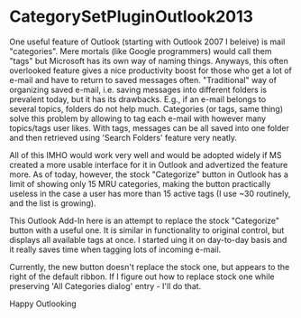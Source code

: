 CategorySetPluginOutlook2013
============================

One useful feature of Outlook (starting with Outlook 2007 I beleive) is mail "categories". Mere mortals (like Google programmers) would call them "tags" but Microsoft has its own way of naming things. Anyways, this often overlooked feature gives a nice productivity boost for those who get a lot of e-mail and have to return to saved messages often. "Traditional" way of organizing saved e-mail, i.e. saving messages into different folders is prevalent today, but it has its drawbacks. E.g., if an e-mail belongs to several topics, folders do not help much. Categories (or tags, same thing) solve this problem by allowing to tag each e-mail with however many topics/tags user likes. With tags, messages can be all saved into one folder and then retrieved using 'Search Folders' feature very neatly.

All of this IMHO would work very well and would be adopted widely if MS created a more usable interface for it in Outlook and advertized the feature more. As of today, however, the stock "Categorize" button in Outlook has a limit of showing only 15 MRU categories, making the button practically useless in the case a user has more than 15 active tags (I use ~30 routinely, and the list is growing).

This Outlook Add-In here is an attempt to replace the stock "Categorize" button with a useful one. It is similar in functionality to original control, but displays all available tags at once. I started uing it on day-to-day basis and it really saves time when tagging lots of incoming e-mail.

Currently, the new button doesn't replace the stock one, but appears to the right of the default ribbon. If I figure out how to replace stock one while preserving 'All Categories dialog' entry - I'll do that.

Happy Outlooking
